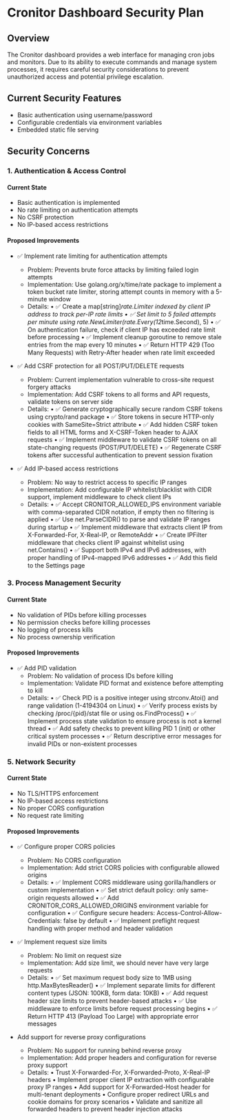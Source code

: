 # Cronitor Dashboard Security Plan

## Overview
The Cronitor dashboard provides a web interface for managing cron jobs and monitors. Due to its ability to execute commands and manage system processes, it requires careful security considerations to prevent unauthorized access and potential privilege escalation.

## Current Security Features
- Basic authentication using username/password
- Configurable credentials via environment variables
- Embedded static file serving

## Security Concerns

### 1. Authentication & Access Control
#### Current State
- Basic authentication is implemented
- No rate limiting on authentication attempts
- No CSRF protection
- No IP-based access restrictions

#### Proposed Improvements
- ✅ Implement rate limiting for authentication attempts
  - Problem: Prevents brute force attacks by limiting failed login attempts
  - Implementation: Use golang.org/x/time/rate package to implement a token bucket rate limiter, storing attempt counts in memory with a 5-minute window
  - Details:
    • ✅ Create a map[string]*rate.Limiter indexed by client IP address to track per-IP rate limits
    • ✅ Set limit to 5 failed attempts per minute using rate.NewLimiter(rate.Every(12*time.Second), 5)
    • ✅ On authentication failure, check if client IP has exceeded rate limit before processing
    • ✅ Implement cleanup goroutine to remove stale entries from the map every 10 minutes
    • ✅ Return HTTP 429 (Too Many Requests) with Retry-After header when rate limit exceeded

- ✅ Add CSRF protection for all POST/PUT/DELETE requests
  - Problem: Current implementation vulnerable to cross-site request forgery attacks
  - Implementation: Add CSRF tokens to all forms and API requests, validate tokens on server side
  - Details:
    • ✅ Generate cryptographically secure random CSRF tokens using crypto/rand package
    • ✅ Store tokens in secure HTTP-only cookies with SameSite=Strict attribute
    • ✅ Add hidden CSRF token fields to all HTML forms and X-CSRF-Token header to AJAX requests
    • ✅ Implement middleware to validate CSRF tokens on all state-changing requests (POST/PUT/DELETE)
    • ✅ Regenerate CSRF tokens after successful authentication to prevent session fixation

- ✅ Add IP-based access restrictions
  - Problem: No way to restrict access to specific IP ranges
  - Implementation: Add configurable IP whitelist/blacklist with CIDR support, implement middleware to check client IPs
  - Details:
    • ✅ Accept CRONITOR_ALLOWED_IPS environment variable with comma-separated CIDR notation, if empty then no filtering is applied
    • ✅ Use net.ParseCIDR() to parse and validate IP ranges during startup
    • ✅ Implement middleware that extracts client IP from X-Forwarded-For, X-Real-IP, or RemoteAddr
    • ✅ Create IPFilter middleware that checks client IP against whitelist using net.Contains()
    • ✅ Support both IPv4 and IPv6 addresses, with proper handling of IPv4-mapped IPv6 addresses
    • ✅ Add this field to the Settings page


### 3. Process Management Security
#### Current State
- No validation of PIDs before killing processes
- No permission checks before killing processes
- No logging of process kills
- No process ownership verification

#### Proposed Improvements
- ✅ Add PID validation
  - Problem: No validation of process IDs before killing
  - Implementation: Validate PID format and existence before attempting to kill
  - Details:
    • ✅ Check PID is a positive integer using strconv.Atoi() and range validation (1-4194304 on Linux)
    • ✅ Verify process exists by checking /proc/{pid}/stat file or using os.FindProcess()
    • ✅ Implement process state validation to ensure process is not a kernel thread
    • ✅ Add safety checks to prevent killing PID 1 (init) or other critical system processes
    • ✅ Return descriptive error messages for invalid PIDs or non-existent processes

### 5. Network Security
#### Current State
- No TLS/HTTPS enforcement
- No IP-based access restrictions
- No proper CORS configuration
- No request rate limiting

#### Proposed Improvements

- ✅ Configure proper CORS policies
  - Problem: No CORS configuration
  - Implementation: Add strict CORS policies with configurable allowed origins
  - Details:
    • ✅ Implement CORS middleware using gorilla/handlers or custom implementation
    • ✅ Set strict default policy: only same-origin requests allowed
    • ✅ Add CRONITOR_CORS_ALLOWED_ORIGINS environment variable for configuration
    • ✅ Configure secure headers: Access-Control-Allow-Credentials: false by default
    • ✅ Implement preflight request handling with proper method and header validation

- ✅ Implement request size limits
  - Problem: No limit on request size
  - Implementation: Add size limit, we should never have very large requests
  - Details:
    • ✅ Set maximum request body size to 1MB using http.MaxBytesReader()
    • ✅ Implement separate limits for different content types (JSON: 100KB, form data: 10KB)
    • ✅ Add request header size limits to prevent header-based attacks
    • ✅ Use middleware to enforce limits before request processing begins
    • ✅ Return HTTP 413 (Payload Too Large) with appropriate error messages

- Add support for reverse proxy configurations
  - Problem: No support for running behind reverse proxy
  - Implementation: Add proper headers and configuration for reverse proxy support
  - Details:
    • Trust X-Forwarded-For, X-Forwarded-Proto, X-Real-IP headers
    • Implement proper client IP extraction with configurable proxy IP ranges
    • Add support for X-Forwarded-Host header for multi-tenant deployments
    • Configure proper redirect URLs and cookie domains for proxy scenarios
    • Validate and sanitize all forwarded headers to prevent header injection attacks